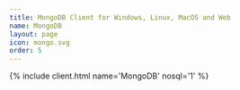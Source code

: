 ```yaml
---
title: MongoDB Client for Windows, Linux, MacOS and Web
name: MongoDB
layout: page
icon: mongo.svg
order: 5
---
```


{% include client.html name='MongoDB' nosql='1' %}
